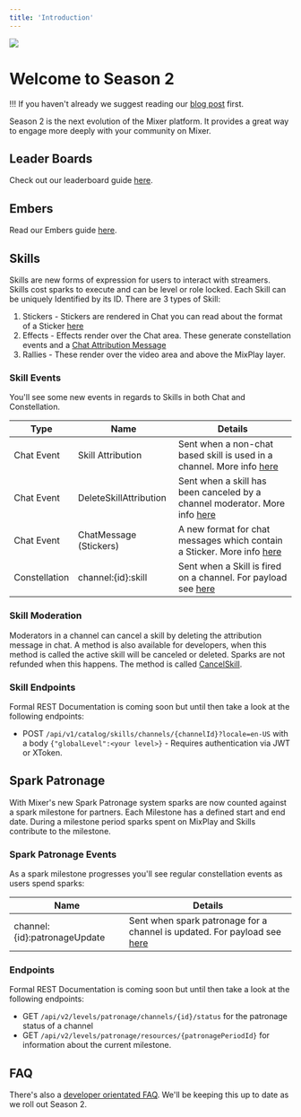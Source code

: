 ```yaml
---
title: 'Introduction'
---
```


![](https://static.mixer.com/img/design/ui/ftue-modal/season-2-logo.png?classes=centered)
# Welcome to Season 2

!!! If you haven't already we suggest reading our [blog post](https://blog.mixer.com) first.

Season 2 is the next evolution of the Mixer platform. It provides a great way to engage more deeply with your community on Mixer.

## Leader Boards

Check out our leaderboard guide [here](/guides/season2/leaderboards).

## Embers

Read our Embers guide [here](/guides/season2/embers).

## Skills

Skills are new forms of expression for users to interact with streamers. Skills cost sparks to execute and can be level or role locked. Each Skill can be uniquely Identified by its ID. There are 3 types of Skill:

1. Stickers - Stickers are rendered in Chat you can read about the format of a Sticker [here](/reference/chat/events/chatmessage#skill)
2. Effects - Effects render over the Chat area. These generate constellation events and a [Chat Attribution Message](/reference/chat/events/skillattribution)
3. Rallies - These render over the video area and above the MixPlay layer.

### Skill Events

You'll see some new events in regards to Skills in both Chat and Constellation.

| Type       | Name                   | Details                                                                            |
| ---------- | ---------------------- | ---------------------------------------------------------------------------------- |
| Chat Event | Skill Attribution      | Sent when a non-chat based skill is used in a channel. More info [here](/reference/chat/events/skillattribution)      |
| Chat Event | DeleteSkillAttribution | Sent when a skill has been canceled by a channel moderator. More info [here](/reference/chat/events/deleteskillatribution) |
| Chat Event | ChatMessage (Stickers) | A new format for chat messages which contain a Sticker. More info [here](/reference/chat/events/chatmessage#skill)     |
| Constellation | channel:{id}:skill  | Sent when a Skill is fired on a channel. For payload see [here](/reference/constellation/events/live/channel%20skill)|


### Skill Moderation

Moderators in a channel can cancel a skill by deleting the attribution message in chat. A method is also available for developers, when this method is called the active skill will be canceled or deleted. Sparks are not refunded when this happens. The method is called [CancelSkill](/reference/chat/methods/cancelskill).


### Skill Endpoints
Formal REST Documentation is coming soon but until then take a look at the following endpoints:
- POST `/api/v1/catalog/skills/channels/{channelId}?locale=en-US` with a body `{"globalLevel":<your level>}`  - Requires authentication via JWT or XToken.

## Spark Patronage

With Mixer's new Spark Patronage system sparks are now counted against a spark milestone for partners. Each Milestone has a defined start and end date. During a milestone period sparks spent on MixPlay and Skills contribute to the milestone.

### Spark Patronage Events

As a spark milestone progresses you'll see regular constellation events as users spend sparks:

| Name                   | Details                                                                            |
| ---------------------- | ---------------------------------------------------------------------------------- |
| channel:{id}:patronageUpdate| Sent when spark patronage for a channel is updated. For payload see [here](/reference/constellation/events/live/patronage%20update)|


### Endpoints

Formal REST Documentation is coming soon but until then take a look at the following endpoints:
- GET `/api/v2/levels/patronage/channels/{id}/status` for the patronage status of a channel
- GET `/api/v2/levels/patronage/resources/{patronagePeriodId}` for information about the current milestone.

## FAQ

There's also a [developer orientated FAQ](/guides/season2/faq). We'll be keeping this up to date as we roll out Season 2.




